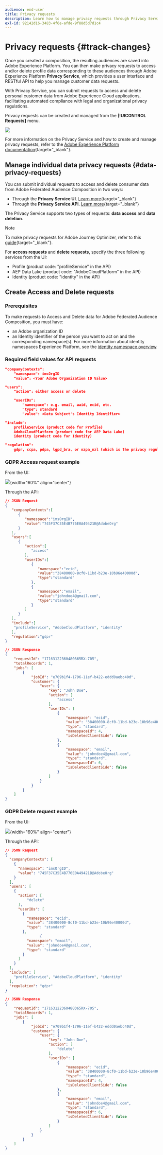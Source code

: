 ```yaml
---
audience: end-user
title: Privacy requests
description: Learn how to manage privacy requests through Privacy Service
exl-id: 92142d16-3483-4f6e-afde-9f88d5d7d1c4
---
```

# Privacy requests {#track-changes}

<!--TO UPDATE WITH ANSWERS FROM DOCAC-12036-->

Once you created a composition, the resulting audiences are saved into Adobe Experience Platform. You can then make privacy requests to access and/or delete profile data corresponding to these audiences through Adobe Experience Platform **Privacy Service**, which provides a user interface and RESTful API to help you manage customer data requests.

With Privacy Service, you can submit requests to access and delete personal customer data from Adobe Experience Cloud applications, facilitating automated compliance with legal and organizational privacy regulations.

Privacy requests can be created and managed from the **[!UICONTROL Requests]** menu.

![](assets/requests.png)<!--replace with screenshot specific to FAC if any)-->

For more information on the Privacy Service and how to create and manage privacy requests, refer to the [Adobe Experience Platform documentation](https://experienceleague.adobe.com/docs/experience-platform/privacy/home.html){target="_blank"}.

<!--* [Managing privacy jobs in the Privacy Service UI](https://experienceleague.adobe.com/docs/experience-platform/privacy/ui/user-guide.html){target="_blank"}
* [Privacy Service API Guide](https://experienceleague.adobe.com/en/docs/experience-platform/privacy/api/overview){target="_blank"}-->

## Manage individual data privacy requests {#data-privacy-requests}

You can submit individual requests to access and delete consumer data from Adobe Federated Audience Composition in two ways:

* Through the **Privacy Service UI**. [Learn more](https://experienceleague.adobe.com/docs/experience-platform/privacy/ui/user-guide.html){target="_blank"}
* Through the **Privacy Service API**. [Learn more](https://experienceleague.adobe.com/en/docs/experience-platform/privacy/api/overview){target="_blank"}
<!--More information [here](https://developer.adobe.com/experience-platform-apis/references/privacy-service/#_blank) and API information [here](https://developer.adobe.com/experience-platform-apis/#_blank).-->

The Privacy Service supports two types of requests: **data access** and **data deletion**.

>[!NOTE]
>
>To make privacy requests for Adobe Journey Optimizer, refer to this [guide](https://experienceleague.adobe.com/en/docs/journey-optimizer/using/privacy/requests){target="_blank"}.

<!--If you also plan to make privacy requests for the Platform data lake, refer to this [guide](https://experienceleague.adobe.com/en/docs/experience-platform/catalog/privacy){target="_blank"} in addition to this tutorial. For Real time customer profile, please refer to this [guide](https://experienceleague.adobe.com/en/docs/experience-platform/profile/privacy){target="_blank"} and for Identity service, please refer to this [guide](https://experienceleague.adobe.com/en/docs/experience-platform/identity/privacy){target="_blank"}. For delete and access requests you need to call these individual systems to make sure the requests are handled by each of them. Making a privacy request to Adobe Journey Optimizer will not remove data from all these systems.-->

For **access requests** and **delete requests**, specify the three following services from the UI:

* Profile (product code: "profileService" in the API)
* AEP Data Lake (product code: "AdobeCloudPlatform" in the API)
* Identity (product code: "identity" in the API)

## Create Access and Delete requests

### Prerequisites

To make requests to Access and Delete data for Adobe Federated Audience Composition, you must have:

* an Adobe organization ID
* an Identity identifier of the person you want to act on and the corresponding namespace(s). For more information about identity namespaces Experience Platform, see the [identity namespace overview](https://experienceleague.adobe.com/en/docs/experience-platform/identity/features/namespaces).

### Required field values for API requests

```json
"companyContexts":
    "namespace": imsOrgID
    "value": <Your Adobe Organization ID Value>

"users":
    "action": either access or delete

    "userIDs":
        "namespace": e.g. email, aaid, ecid, etc.
        "type": standard
        "value": <Data Subject's Identity Identifier>

"include":
    profileService (product code for Profile)
    AdobeCloudPlatform (product code for AEP Data Lake)
    identity (product code for Identity)

"regulation":
    gdpr, ccpa, pdpa, lgpd_bra, or nzpa_nzl (which is the privacy regulation that applies to the request)
```


### GDPR Access request example

From the UI:

![](assets/accessrequest.png){width="60%" align="center"}
<!--replace with screenshot specific to FAC if any)-->

Through the API:

```json
// JSON Request
{
   "companyContexts":[
      {
         "namespace":"imsOrgID",
         "value":"745F37C35E4B776E0A49421B@AdobeOrg"
      }
   ],
   "users":[
      {
         "action":[
            "access"
         ],
         "userIDs":[
            {
               "namespace":"ecid",
               "value":"38400000-8cf0-11bd-b23e-10b96e40000d",
               "type":"standard"
            },
            {
               "namespace":"email",
               "value":"johndoe4@gmail.com",
               "type":"standard"
            }
         ]
      }
   ],
   "include":[
    "profileService", "AdobeCloudPlatform", "identity"
   ],
   "regulation":"gdpr"
}
```

```json
// JSON Response
{
    "requestId": "17163122360480365RX-705",
    "totalRecords": 1,
    "jobs": [
        {
            "jobId": "e709b1f4-1796-11ef-b422-eddd0aebc40d",
            "customer": {
                "user": {
                    "key": "John Doe",
                    "action": [
                        "access"
                    ],
                    "userIDs": [
                        {
                            "namespace": "ecid",
                            "value": "38400000-8cf0-11bd-b23e-10b96e40000d",
                            "type": "standard",
                            "namespaceId": 4,
                            "isDeletedClientSide": false
                        },
                        {
                            "namespace": "email",
                            "value": "johndoe4@gmail.com",
                            "type": "standard",
                            "namespaceId": 6,
                            "isDeletedClientSide": false
                        }
                    ]
                }
            }
        }
    ]
}
```

### GDPR Delete request example

From the UI:

![](assets/deleterequest.png){width="60%" align="center"}
<!--replace with screenshot specific to FAC if any)-->

Through the API:

```json
// JSON Request
{
  "companyContexts": [
    {
      "namespace": "imsOrgID",
      "value": "745F37C35E4B776E0A49421B@AdobeOrg"
    }
  ],
  "users": [
    {
      "action": [
          "delete"
      ],
      "userIDs": [
        {
          "namespace": "ecid",
          "value": "38400000-8cf0-11bd-b23e-10b96e40000d",
          "type": "standard"
        },
                {
          "namespace": "email",
          "value": "johndoe4@gmail.com",
          "type": "standard"
        }
      ]
    }
  ],
  "include": [
    "profileService", "AdobeCloudPlatform", "identity"
  ],
  "regulation": "gdpr"
}
```

```json
// JSON Response
{
    "requestId": "17163122360480365RX-705",
    "totalRecords": 1,
    "jobs": [
        {
            "jobId": "e709b1f4-1796-11ef-b422-eddd0aebc40d",
            "customer": {
                "user": {
                    "key": "John Doe",
                    "action": [
                        "delete"
                    ],
                    "userIDs": [
                        {
                            "namespace": "ecid",
                            "value": "38400000-8cf0-11bd-b23e-10b96e40000d",
                            "type": "standard",
                            "namespaceId": 4,
                            "isDeletedClientSide": false
                        },
                        {
                            "namespace": "email",
                            "value": "johndoe4@gmail.com",
                            "type": "standard",
                            "namespaceId": 6,
                            "isDeletedClientSide": false
                        }
                    ]
                }
            }
        }
    ]
}
```
